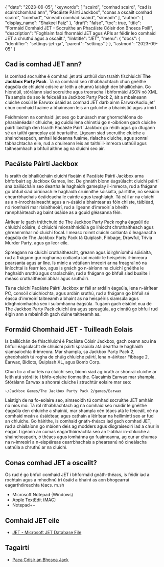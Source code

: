{
  "date": "2023-09-05",
  "keywords": [
"scaird",
"comhad scaird",
"cad is scairdchomhad ann",
"Pacáiste Páirtí Jackbox",
"conas a oscailt comhad scaird",
"comhad",
"síneadh comhad scaird",
"síneadh"
],
  "author": {
    "display_name": "Shakeel Faiz"
},
  "draft": "false",
  "toc": true,
  "title": "Formáid Comhaid JET - Socruithe an Phacáiste Cóisir don Bhosca Poill",
  "description": "Foghlaim faoi fhormáid JET agus APIs ar féidir leo comhaid JET a chruthú agus a oscailt.",
  "linktitle": "JET",
  "menu": {
    "docs": {
      "identifier": "settings-jet-ga",
      "parent": "settings"
}
},
  "lastmod": "2023-09-05"
}

## Cad is comhad JET ann?

Is comhad socruithe é comhad .jet atá uathúil don tsraith físchluichí **The Jackbox Party Pack**. Tá na comhaid seo ríthábhachtach chun gnéithe éagsúla de chluichí cóisire ar leith a chumrú laistigh den bhailiúchán. Go hiondúil, stórálann siad socruithe agus treoracha i bhformáid JSON nó XML. Tá sampla de seo le feiceáil sa Jackbox Party Pack 2, áit a mbaineann cluiche cosúil le Earwax úsáid as comhad JET darb ainm EarwaxAudio.jet” chun comhaid fuaime a bhaineann leis an gcluiche a bhainistiú agus a imirt.

Feidhmíonn na comhaid .jet seo go bunúsach mar ghormchlónna do pharaiméadair chluiche, ag cuidiú lena chinntiú go n-oibríonn gach cluiche páirtí laistigh den tsraith Pacáiste Páirtí Jackbox go réidh agus go dtugann sé an taithí gameplay atá beartaithe. Ligeann siad socruithe cluiche a shaincheapadh, amhail leideanna fuaime, rialacha cluiche, agus sonraí tábhachtacha eile, rud a chuireann leis an taithí il-imreora uathúil agus taitneamhach a bhfuil aithne ag na cluichí seo air.

## Pacáiste Páirtí Jackbox

Is sraith de bhailiúcháin cluichí físeáin é Pacáiste Páirtí Jackbox arna bhforbairt ag Jackbox Games, Inc. De ghnáth bíonn éagsúlacht cluichí páirtí sna bailiúcháin seo deartha le haghaidh gameplay il-imreora, rud a fhágann go bhfuil siad oiriúnach le haghaidh cruinnithe sóisialta, páirtithe, nó seisiúin chearrbhachais ócáideacha le cairde agus teaghlaigh. Tá cáil ar na cluichí as a n-inrochtaineacht agus a n-úsáid a bhaintear as fóin chliste, táibléad, nó ríomhairí mar rialaitheoirí, rud a ligeann d’imreoirí a bheith rannpháirteach ag baint úsáide as a gcuid gléasanna féin.

Áirítear le gach tráthchuid de The Jackbox Party Pack rogha éagsúil de chluichí cóisire, ó chluichí mionaithnidiúla go líníocht chruthaitheach agus ghreannmhar nó cluichí focal. I measc roinnt cluichí coitianta ó leaganacha éagsúla de The Jackbox Party Pack tá Quiplash, Fibbage, Drawful, Trivia Murder Party, agus go leor eile.

Spreagann na cluichí cruthaitheacht, greann agus idirghníomhú sóisialta, rud a fhágann gur roghanna coitianta iad maidir le heispéiris il-imreora pearsanta agus ar líne. Is minic a vótálann imreoirí ar na freagraí nó na líníochtaí is fearr leo, agus is gnách go n-áiríonn na cluichí gnéithe le haghaidh sruthú agus craolacháin, rud a fhágann go bhfuil siad buailte i measc cruthaitheoirí ábhar agus sruthóirí.

Tá na cluichí Pacáiste Páirtí Jackbox ar fáil ar ardáin éagsúla, lena n-áirítear PC, consóil cluichíochta, agus ardáin sruthú, rud a fhágann go bhfuil sé éasca d'imreoirí taitneamh a bhaint as na heispéiris siamsúla agus idirghníomhacha seo i suíomhanna éagsúla. Tugann gach eisiúint nua de The Jackbox Party Pack cluichí úra agus spreagúla, ag cinntiú go bhfuil rud éigin ann a mbainfidh gach duine taitneamh as.

## Formáid Chomhaid JET - Tuilleadh Eolais

Is bailiúchán de fhíschluichí é Pacáiste Cóisir Jackbox, gach ceann acu ina bhfuil éagsúlacht de chluichí páirtí spraoiúla atá deartha le haghaidh siamsaíochta il-imreora. Mar shampla, sa Jackbox Party Pack 2, gheobhaidh tú rogha de chúig chluiche páirtí, lena n-áirítear Fibbage 2, Earwax, Bidiots, Quiplash XL, agus Bomb Corp.

Chun tic a chur leis na cluichí seo, bíonn siad ag brath ar shonraí cluiche ar leith atá stóráilte i bhfo-eolaire tiomnaithe. Glacaimis Earwax mar shampla. Stórálann Earwax a shonraí cluiche i struchtúr eolaire mar seo:

```
~/Jackbox Games/The Jackbox Party Pack 2/games/Earwax
```

Laistigh de na fo-eolaire seo, aimseoidh tú comhad socruithe JET amháin nó níos mó. Tá ról ríthábhachtach ag na comhaid seo maidir le gnéithe éagsúla den chluiche a shainiú, mar shampla cén téacs atá le feiceáil, cé na comhaid meán a úsáidtear, agus cathain a léirítear na heilimintí seo ar fud an chluiche. Go háirithe, is comhaid gnáth-théacs iad gach comhad JET, rud a chiallaíonn go mbíonn deis ag modders agus díograiseoirí iad a chur in eagar. Ligeann an cumas eagarthóireachta seo an t-ábhar in-chluiche a shaincheapadh, ó théacs agus íomhánna go fuaimeanna, ag cur ar chumas na n-imreoirí a n-eispéireas cearrbhachais a phearsanú nó cineálacha uathúla a chruthú ar na cluichí.

## Conas comhad JET a oscailt?

Ós rud é go bhfuil comhaid JET i bhformáid gnáth-théacs, is féidir iad a rochtain agus a mhodhnú trí úsáid a bhaint as aon bhogearraí eagarthóireachta téacs. m.sh

- Microsoft Notepad (Windows)
- Apple TextEdit (MAC)
- Notepad++

## Comhaid JET eile

- [JET - Microsoft JET Database File](/database/jet/)

## Tagairtí
* [Paca Cóisir an Bhosca Jack](https://en.wikipedia.org/wiki/The_Jackbox_Party_Pack)


